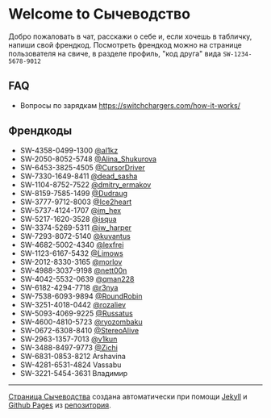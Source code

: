 # Welcome to Сычеводство

Добро пожаловать в чат, расскажи о себе и, если хочешь в табличку, напиши свой френдкод. Посмотреть френдкод можно на странице пользователя на свиче, в разделе профиль, "код друга" вида `SW-1234-5678-9012`

## FAQ

* Вопросы по зарядкам https://switchchargers.com/how-it-works/

## Френдкоды

* SW-4358-0499-1300 [@al1kz](tg://al1kz)
* SW-2050-8052-5748 [@Alina_Shukurova](tg://Alina_Shukurova)
* SW-6453-3825-4505 [@CursorDriver](tg://CursorDriver)
* SW-7330-1649-8411 [@dead_sasha ](tg://dead_sasha )
* SW-1104-8752-7522 [@dmitry_ermakov](tg://dmitry_ermakov)
* SW-8159-7585-1499 [@Dudraug](tg://Dudraug)
* SW-3777-9712-8003 [@Ice2heart](tg://Ice2heart)
* SW-5737-4124-1707 [@im_hex](tg://im_hex)
* SW-5217-1620-3528 [@isqua](tg://isqua)
* SW-3374-5269-5311 [@iw_harper ](tg://iw_harper )
* SW-7293-8072-5140 [@kuyantus](tg://kuyantus)
* SW-4682-5002-4340 [@lexfrei](tg://lexfrei)
* SW-1123-6167-5432 [@Limows ](tg://Limows )
* SW-2012-8330-3165 [@morlov](tg://morlov)
* SW-4988-3037-9198 [@nett00n](tg://nett00n)
* SW-4042-5532-0639 [@qman228](tg://qman228)
* SW-6182-4294-7718 [@r3nya](tg://r3nya)
* SW-7538-6093-9894 [@RoundRobin](tg://RoundRobin)
* SW-3251-4018-0442 [@rozaliev](tg://rozaliev)
* SW-5093-4069-9225 [@Russatus](tg://Russatus)
* SW-4600-4810-5723 [@ryozombaku ](tg://ryozombaku )
* SW-0672-6308-8410 [@StereoAlive](tg://StereoAlive)
* SW-2963-1357-7013 [@v1kun](tg://v1kun)
* SW-3488-8497-9773 [@Zichi](tg://Zichi)
* SW-6831-0853-8212 Arshavina
* SW-4281-6531-4824 Vassabu
* SW-3221-5454-3631 Владимир

---

[Страница Сычеводства](https://sychevodstvo.github.io/) создана автоматически при помощи [Jekyll](https://jekyllrb.com) и [Github Pages](https://pages.github.com/) из [репозитория](https://github.com/sychevodstvo/sychevodstvo.github.io).